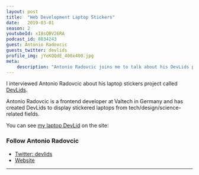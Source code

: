 ```yaml
---
layout: post
title:  "Web Development Laptop Stickers"
date:   2019-03-01
season: 2
youtubeId: xI8sQBV26RA
podcast_id: 8834243
guest: Antonio Radovcic
guests_twitter: devlids
profile_img: jYeKQQdE_400x400.jpg
meta:
    description: "Antonio Radovcic joins me to talk about his DevLids project.  Get you laptop lid on Devlids!"
---
```


I interviewed Antonio Radovcic about his laptop stickers project called [DevLids](http://devlids.com). 

Antonio Radovcic is a frontend developer at Valtech in Germany and has created DevLids to display stickered laptops from tech/design/science-related fields.

You can see [my laptop DevLid](https://devlids.com/lids/pfwd) on the site: 
### Follow Antonio Radovcic
- [Twitter: devlids](https://twitter.com/devlids) 
- [Website](http://devlids.com)


-------------------------------
